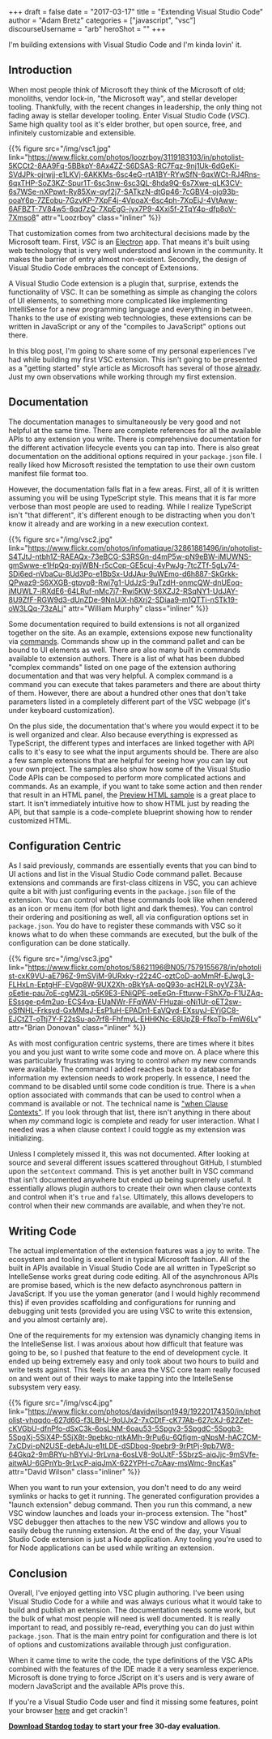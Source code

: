 +++
draft = false
date = "2017-03-17"
title = "Extending Visual Studio Code"
author = "Adam Bretz"
categories = ["javascript", "vsc"]
discourseUsername = "arb"
heroShot = ""
+++

I'm building extensions with Visual Studio Code and I'm kinda lovin'
it. <!--more-->

## Introduction

When most people think of Microsoft they think of the Microsoft of old;
monoliths, vendor lock-in, "the Microsoft way", and stellar developer tooling.
Thankfully, with the recent changes in leadership, the only thing not fading
away is stellar developer tooling. Enter Visual Studio Code (_VSC_). Same high
quality tool as it's elder brother, but open source, free, and infinitely
customizable and extensible.

{{% figure src="/img/vsc1.jpg" link="https://www.flickr.com/photos/loozrboy/3119183103/in/photolist-5KCCt2-8AA9Fq-5BBkpY-8Ax4ZZ-S6DSAS-RC7Fqz-9nj1Uk-6dGeKi-SVdJPk-ojrwjj-e1LKVj-6AKKMs-6sc4eG-rtA1BY-RYwSfN-6qxWCt-RJ4Rns-6qxTHP-SoZ3KZ-Spur1T-6sc3nw-6sc3QL-8hda9Q-6s7Xwe-qLK3CV-6s7WSe-nXPpwt-Ry85Xw-qyf2j7-SATkzN-dtGp46-7cGBV4-ojo93b-ooaY6p-7ZEobu-7GzvKP-7XpF4j-4VpoaX-6sc4ph-7XpEjJ-4VtAww-6AFBZT-7V84w5-6qd7zQ-7XpEgG-jyx7P9-4Xxi5f-2TqY4p-dfp8oV-7Xmso8" attr="Loozrboy" class="inliner" %}}

That customization comes from two architectural decisions made by the Microsoft
team. First, _VSC_ is an [Electron](https://electron.atom.io/) app. That means
it's built using web technology that is very well understood and known in the
community. It makes the barrier of entry almost non-existent. Secondly, the
design of Visual Studio Code embraces the concept of Extensions.

A Visual Studio Code extension is a plugin that, surprise, extends the
functionality of VSC. It can be something as simple as changing the colors of UI
elements, to something more complicated like implementing IntelliSense for a new
programming language and everything in between. Thanks to the use of existing
web technologies, these extensions can be written in JavaScript or any of the
"compiles to JavaScript" options out there.

In this blog post, I'm going to share some of my personal experiences I've had
while building my first VSC extension. This isn't going to be presented as a
"getting started" style article as Microsoft has several of
those
[already](https://code.visualstudio.com/docs/extensions/example-hello-world).
Just my own observations while working through my first extension.

## Documentation

The documentation manages to simultaneously be very good and not helpful at the
same time. There are complete references for all the available APIs to any
extension you write. There is comprehensive documentation for the different
activation lifecycle events you can tap into. There is also great documentation
on the additional options required in your `package.json` file. I really liked
how Microsoft resisted the temptation to use their own custom manifest file
format too.

However, the documentation falls flat in a few areas. First, all of it is
written assuming you will be using TypeScript style. This means that it is far
more verbose than most people are used to reading. While I realize TypeScript
isn't "that different", it's different enough to be distracting when you don't
know it already and are working in a new execution context.

{{% figure src="/img/vsc2.jpg" link="https://www.flickr.com/photos/infomatique/32861881496/in/photolist-S4TJtJ-ntbh1Z-RAEAQx-73eBCG-S3RSGn-d4mP5w-pN9eBW-iMUWNS-gmSwwe-e1HpQq-pyjWBN-r5cCop-GE5cuj-4yPwJg-7tcZTf-5gLy74-SDi6ed-nVbaCu-8Ud3Po-e1BbSx-UdJAu-9uWEmo-d6h887-SkGrkk-QPwaz9-S6XXGB-gtpvp8-Rwi7g1-UdJzS-9uTzdH-onmcQW-dnUEoq-iMUWL7-jRXdE6-64LRuf-nMc7j7-Rwi5KW-S6XZJ2-RSqNY1-UdJAY-8U9ZfF-RGW9d3-dUnZDe-9NnUjX-h8Xrj2-SDiaa9-m1QTTi-nSTk19-oW3LQq-73zALi" attr="William Murphy" class="inliner" %}}


Some documentation required to build extensions is not all organized together on
the site. As an example, extensions expose new functionality
via
[commands](https://code.visualstudio.com/docs/extensionAPI/extension-points#_contributescommands).
Commands show up in the command pallet and can be bound to UI elements as well.
There are also many built in commands available to extension authors. There is a
list of what has been dubbed "complex commands" listed on one page of the
extension authoring documentation and that was very helpful. A complex command
is a command you can execute that takes parameters and there are about thirty of
them. However, there are about a hundred other ones that don't take parameters
listed in a completely different part of the VSC webpage (it's under keyboard
customization).

On the plus side, the documentation that's where you would expect it to be is
well organized and clear. Also because everything is expressed as TypeScript,
the different types and interfaces are linked together with API calls to it's
easy to see what the input arguments should be. There are also a few sample
extensions that are helpful for seeing how you can lay out your own project. The
samples also show how some of the Visual Studio Code APIs can be composed to
perform more complicated actions and commands. As an example, if you want to
take some action and then render that result in an HTML panel,
the
[Preview HTML sample](https://github.com/Microsoft/vscode-extension-samples/tree/master/previewhtml-sample) is
a great place to start. It isn't immediately intuitive how to show HTML just by
reading the API, but that sample is a code-complete blueprint showing how to
render customized HTML.

## Configuration Centric

As I said previously, commands are essentially events that you can bind to UI
actions and list in the Visual Studio Code command pallet. Because extensions
and commands are first-class citizens in VSC, you can achieve quite a bit with
just configuring events in the `package.json` file of the extension. You can
control what these commands look like when rendered as an icon or menu item (for
both light and dark themes). You can control their ordering and positioning as
well, all via configuration options set in `package.json`. You do have to
register these commands with VSC so it knows what to do when these commands are
executed, but the bulk of the configuration can be done statically.

{{% figure src="/img/vsc3.jpg" link="https://www.flickr.com/photos/58621196@N05/7579155678/in/photolist-cxK9VU-aE796Z-9mSVjM-9URxky-r22z4C-oztCoD-aoMmRf-EJwgL3-FLHxLn-EptgHF-EVgp8W-9UX2Xh-oBkYsA-qoQ93o-acH2LR-oyVZ3A-oEetie-pau7oE-cgMZ3L-p5K9E3-ENiQPE-oeEeGn-Fttuvw-FShX7p-F1UZAq-ESssge-p4m2uo-ECS4va-EUaNWr-FFqWAV-FHuzai-oNi1Ur-oET2sw-oSfNHL-Frksyd-GxMMqJ-EsP1uH-EPADn1-EaVQyd-EXsuyJ-EYjGC8-EJCtZT-oTtj7Y-F22sSu-ao7rf8-FhfmyL-EHHKNc-E8UpZB-FfkoTb-FmW6Lv" attr="Brian Donovan" class="inliner" %}}

As with most configuration centric systems, there are times where it bites you
and you just want to write some code and move on. A place where this was
particularly frustrating was trying to control *when* my new commands were
available. The command I added reaches back to a database for information my
extension needs to work properly. In essence, I need the command to be disabled
until some code condition is true. There is a `when` option associated with
commands that can be used to control when a command is available or not. The
technical name
is
["when Clause Contexts"](https://code.visualstudio.com/docs/customization/keybindings#_when-clause-contexts).
If you look through that list, there isn't anything in there about when *my*
command logic is complete and ready for user interaction. What I needed was a
when clause context I could toggle as my extension was initializing.

Unless I completely missed it, this was not documented. After looking at source
and several different issues scattered throughout GitHub, I stumbled upon the
`setContext` command. This is yet another built in VSC command that isn't
documented anywhere but ended up being supremely useful. It essentially allows
plugin authors to create their own when clause contexts and control when it's
`true` and `false`. Ultimately, this allows developers to control when their new
commands are available, and when they're not.

## Writing Code

The actual implementation of the extension features was a joy to write. The
ecosystem and tooling is excellent in typical Microsoft fashion. All of the
built in APIs available in Visual Studio Code are all written in TypeScript so
IntelleSense works great during code editing. All of the asynchronous APIs are
promise based, which is the new defacto asynchronous pattern in JavaScript. If
you use the yoman generator (and I would highly recommend this) if even provides
scaffolding and configurations for running and debugging unit tests (provided
you are using VSC to write this extension, and you almost certainly are).

One of the requirements for my extension was dynamicly changing items in the
IntelleSense list. I was anxious about how difficult that feature was going to
be, so I pushed that feature to the end of development cycle. It ended up being
extremely easy and only took about two hours to build and write tests against.
This feels like an area the VSC core team really focused on and went out of
their ways to make tapping into the IntelleSense subsystem very easy.


{{% figure src="/img/vsc4.jpg" link="https://www.flickr.com/photos/davidwilson1949/19220174350/in/photolist-vhqqdo-627d6G-f3LBHJ-9oUJx2-7xCDtF-cK77Ab-627cXJ-622Zet-cKVGbU-dfnPfo-dSxC3k-6osLNM-6oau53-5Spgv3-5SpgdC-5Spgb3-5SpgXj-5SjX4P-5SjX8t-9pebko-ntkAMh-9rPu6u-6Qfigm-gNpsM-hACZCM-7xCDvi-pN2USE-debAJu-e1tLDE-dSDboq-9pebr9-9rPtPj-9pb7W8-64Gkq2-9mBRYu-hBYviJ-9rLvna-6osLV8-9oUJtF-5SbrzS-aiqJjc-9mSVfe-aitwAU-6GPnYb-9rLvcP-aiqJmX-622YPH-c7cAay-msWmc-9ncKas" attr="David Wilson" class="inliner" %}}

When you want to run your extension, you don't need to do any weird symlinks or
hacks to get it running. The generated configuration provides a "launch
extension" debug command. Then you run this command, a new VSC window launches
and loads your in-process extension. The "host" VSC debugger then attaches to
the new VSC window and allows you to easily debug the running extension. At the
end of the day, your Visual Studio Code extension is just a Node application.
Any tooling you're used to for Node applications can be used while writing an
extension.

## Conclusion

Overall, I've enjoyed getting into VSC plugin authoring. I've been using Visual
Studio Code for a while and was always curious what it would take to build and
publish an extension. The documentation needs some work, but the bulk of what
most people will need is well documented. It is really important to read, and
possibly re-read, everything you can do just within `package.json`. That is the
main entry point for configuration and there is lot of options and
customizations available through just configuration. 

When it came time to write the code, the type definitions of the VSC APIs
combined with the features of the IDE made it a very seamless experience.
Microsoft is done trying to force JScript on it's users and is very aware of
modern JavaScript and the available APIs prove this.

If you're a Visual Studio Code user and find it missing some features, point
your
browser
[here](https://code.visualstudio.com/docs/extensions/example-hello-world) and
get crackin'!

**[Download Stardog today](http://stardog.com/) to start your free 30-day
evaluation.**

